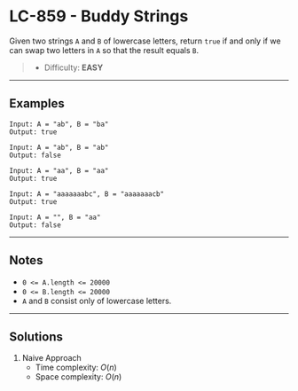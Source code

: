 # LC-859 - Buddy Strings

Given two strings `A` and `B` of lowercase letters, return `true` if and only if we can swap two letters in `A` so that the result equals `B`.

> * Difficulty: **EASY**

---
## Examples

```
Input: A = "ab", B = "ba"
Output: true
```

```
Input: A = "ab", B = "ab"
Output: false
```

```
Input: A = "aa", B = "aa"
Output: true
```

```
Input: A = "aaaaaaabc", B = "aaaaaaacb"
Output: true
```

```
Input: A = "", B = "aa"
Output: false
```

---
## Notes

* `0 <= A.length <= 20000`
* `0 <= B.length <= 20000`
* `A` and `B` consist only of lowercase letters.

---
## Solutions

1. Naive Approach
    * Time complexity: $O(n)$
    * Space complexity: $O(n)$
